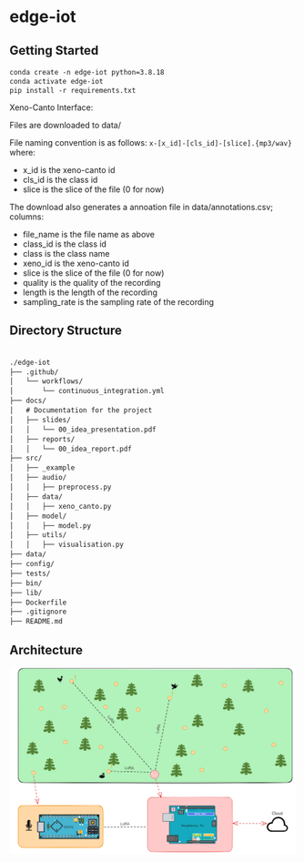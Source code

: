 # edge-iot

## Getting Started

```
conda create -n edge-iot python=3.8.18
conda activate edge-iot
pip install -r requirements.txt
```

Xeno-Canto Interface:

Files are downloaded to data/

File naming convention is as follows:
```x-[x_id]-[cls_id]-[slice].{mp3/wav}```
where:
- x_id is the xeno-canto id
- cls_id is the class id
- slice is the slice of the file (0 for now)

The download also generates a annoation file in data/annotations.csv; columns:

- file_name is the file name as above
- class_id is the class id
- class is the class name
- xeno_id is the xeno-canto id
- slice is the slice of the file (0 for now)
- quality is the quality of the recording
- length is the length of the recording
- sampling_rate is the sampling rate of the recording


## Directory Structure

```markdown

./edge-iot
├── .github/
│   └── workflows/
│       └── continuous_integration.yml
├── docs/
│   # Documentation for the project
│   ├── slides/
│   │   └── 00_idea_presentation.pdf
│   ├── reports/
│   │   └── 00_idea_report.pdf
├── src/
│   ├── _example
│   ├── audio/
│   │   ├── preprocess.py
│   ├── data/
│   │   ├── xeno_canto.py
│   ├── model/
│   │   ├── model.py
│   ├── utils/
│   │   ├── visualisation.py
├── data/
├── config/
├── tests/
├── bin/
├── lib/
├── Dockerfile
├── .gitignore
├── README.md
```

## Architecture

![Architecture Design](assets/architecture_design.png)
